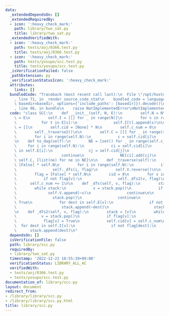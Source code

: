 ```yaml
---
data:
  _extendedDependsOn: []
  _extendedRequiredBy:
  - icon: ':heavy_check_mark:'
    path: library/two_sat.py
    title: library/two_sat.py
  _extendedVerifiedWith:
  - icon: ':heavy_check_mark:'
    path: tests/aoj/0366.test.py
    title: tests/aoj/0366.test.py
  - icon: ':heavy_check_mark:'
    path: tests/yosupo/scc.test.py
    title: tests/yosupo/scc.test.py
  _isVerificationFailed: false
  _pathExtension: py
  _verificationStatusIcon: ':heavy_check_mark:'
  attributes:
    links: []
  bundledCode: "Traceback (most recent call last):\n  File \"/opt/hostedtoolcache/PyPy/3.7.13/x64/site-packages/onlinejudge_verify/documentation/build.py\"\
    , line 71, in _render_source_code_stat\n    bundled_code = language.bundle(stat.path,\
    \ basedir=basedir, options={'include_paths': [basedir]}).decode()\n  File \"/opt/hostedtoolcache/PyPy/3.7.13/x64/site-packages/onlinejudge_verify/languages/python.py\"\
    , line 96, in bundle\n    raise NotImplementedError\nNotImplementedError\n"
  code: "class SCC:\n    def __init__(self, N, E):\n        self.N = N\n        self.E\
    \ = E\n        self.I = [[] for _ in range(N)]\n        for s in range(N):\n \
    \           for t in E[s]:\n                self.I[t].append(s)\n\n        self.V\
    \ = []\n        self.cid = [None] * N\n        self.c_num = 0\n        self._traverse()\n\
    \        self._traverse2()\n\n        self.C = [[] for _ in range(self.c_num)]\n\
    \        for i in range(self.N):\n            c = self.cid[i]\n            self.C[c].append(i)\n\
    \n    def to_dag(self):\n        NE = [set() for _ in range(self.c_num)]\n   \
    \     for i in range(self.N):\n            ci = self.cid[i]\n            for j\
    \ in self.E[i]:\n                cj = self.cid[j]\n                if ci == cj:\n\
    \                    continue\n                NE[ci].add(cj)\n        return\
    \ self.C, [list(ne) for ne in NE]\n\n    def _traverse(self):\n        flag =\
    \ [False] * self.N\n        for i in range(self.N):\n            if not flag[i]:\n\
    \                self._dfs(i, flag)\n        self.V.reverse()\n\n    def _traverse2(self):\n\
    \        flag = [False] * self.N\n        cid = 0\n        for v in self.V:\n\
    \            if not flag[v]:\n                self._dfs2(v, flag)\n          \
    \      self.c_num += 1\n\n    def _dfs(self, v, flag):\n        stack = [~v, v]\n\
    \        while stack:\n            v = stack.pop()\n            if v < 0:\n  \
    \              self.V.append(~v)\n                continue\n\n            if flag[v]:\n\
    \                stack.pop()\n                continue\n            flag[v] =\
    \ True\n            for dest in self.E[v]:\n                if not flag[dest]:\n\
    \                    stack.append(~dest)\n                    stack.append(dest)\n\
    \n    def _dfs2(self, v, flag):\n        stack = [v]\n        while stack:\n \
    \           v = stack.pop()\n            if flag[v]:\n                continue\n\
    \            flag[v] = True\n            self.cid[v] = self.c_num\n          \
    \  for dest in self.I[v]:\n                if not flag[dest]:\n              \
    \      stack.append(dest)\n"
  dependsOn: []
  isVerificationFile: false
  path: library/scc.py
  requiredBy:
  - library/two_sat.py
  timestamp: '2022-12-22 18:55:39+09:00'
  verificationStatus: LIBRARY_ALL_AC
  verifiedWith:
  - tests/aoj/0366.test.py
  - tests/yosupo/scc.test.py
documentation_of: library/scc.py
layout: document
redirect_from:
- /library/library/scc.py
- /library/library/scc.py.html
title: library/scc.py
---
```

